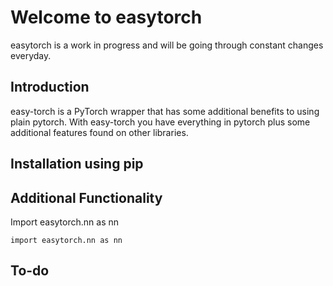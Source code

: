 # Welcome to easytorch
easytorch is a work in progress and will be going through constant changes everyday.
## Introduction
easy-torch is a PyTorch wrapper that has some additional benefits to using plain pytorch. With easy-torch you have everything in pytorch plus
some additional features found on other libraries. 
## Installation using pip
## Additional Functionality
Import easytorch.nn as nn
```
import easytorch.nn as nn
```

## To-do
